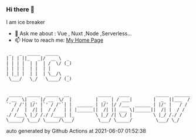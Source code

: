### Hi there 👋

I am ice breaker

- 💬 Ask me about : Vue , Nuxt ,Node ,Serverless...
- 📫 How to reach me: [My Home Page](https://icebreaker.top/)

```
 _   _  _____  _____     
| | | ||_   _|/  __ \  _ 
| | | |  | |  | /  \/ (_)
| | | |  | |  | |        
| |_| |  | |  | \__/\  _ 
 \___/   \_/   \____/ (_)
                         
                         
 _____  _____  _____  __           _____   ____          _____  ______
/ __  \|  _  |/ __  \/  |         |  _  | / ___|        |  _  ||___  /
`' / /'| |/' |`' / /'`| |  ______ | |/' |/ /___  ______ | |/' |   / / 
  / /  |  /| |  / /   | | |______||  /| || ___ \|______||  /| |  / /  
./ /___\ |_/ /./ /____| |_        \ |_/ /| \_/ |        \ |_/ /./ /   
\_____/ \___/ \_____/\___/         \___/ \_____/         \___/ \_/
```

auto generated by Github Actions at 2021-06-07 01:52:38
